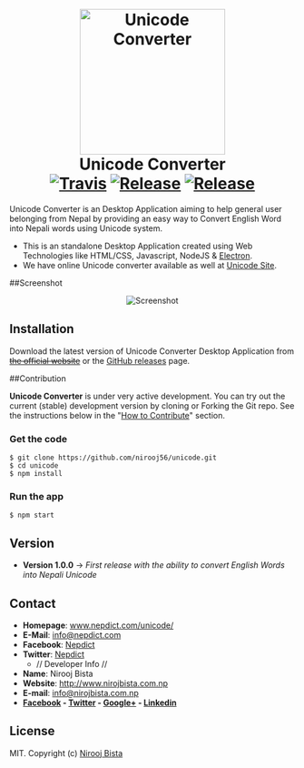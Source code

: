 <h1 align="center">
  <br>
  <img height="256" width="256" src="https://github.com/nirooj56/unicode/blob/master/logo.png" alt="Unicode Converter">
  <br>
  Unicode Converter
  <br>
   <a href="https://travis-ci.org/nirooj56/unicode"><img src="https://travis-ci.org/nirooj56/unicode.svg?branch=master" alt="Travis"></a>
  <a href="https://github.com/nirooj56/unicode/releases"><img src="https://img.shields.io/github/release/nirooj56/unicode.svg" alt="Release"></a>
  <a href="https://github.com/nirooj56/unicode/blob/master/Licence"><img src="https://img.shields.io/github/license/nirooj56/unicode.svg" alt="Release"></a>
  <br>
</h1>

Unicode Converter is an Desktop Application aiming to help general user belonging from Nepal by providing an easy way to Convert English Word into Nepali words using Unicode system.

* This is an standalone Desktop Application created using Web Technologies like HTML/CSS, Javascript, NodeJS & [Electron](http://electron.atom.io/).
* We have online Unicode converter available as well at [Unicode Site](www.nepdict.com/unicode).

##Screenshot
<p align="center">
<img src="https://github.com/nirooj56/unicode/blob/master/screenshot.png" title="Screenshot">
</p>

## Installation

Download the latest version of Unicode Converter Desktop Application from ~~[the official website](https://nepdict.com/download/)~~ or the [GitHub releases](https://github.com/nirooj56/unicode/releases) page.

##Contribution

**Unicode Converter** is under very active development. You can try out the current (stable) development version by cloning or Forking the Git repo. See the instructions below in the "[How to Contribute](#how-to-contribute)" section.

### Get the code

```
$ git clone https://github.com/nirooj56/unicode.git
$ cd unicode
$ npm install
```

### Run the app

```
$ npm start
```

## Version

* **Version 1.0.0**
 -> _First release with the ability to convert English Words into Nepali Unicode_
 
## Contact

* **Homepage**: www.nepdict.com/unicode/
* **E-Mail**: info@nepdict.com
* **Facebook**: [Nepdict](http://www.facebook.com/nepdict)
* **Twitter**: [Nepdict](http://www.twitter.com/nepdict)
 	* // Developer Info //
* **Name**: Nirooj Bista
* **Website**: http://www.nirojbista.com.np
* **E-mail**: info@nirojbista.com.np
* **[Facebook](https://www.facebook.com/nirooj56) - [Twitter](https://www.twitter.com/nirooj56) - [Google+](https://plus.google.com/+bistanirooj) - [Linkedin](https://www.linkedin.com/in/nirooj56)**

## License

MIT. Copyright (c) [Nirooj Bista](http://nirojbista.com.np)
